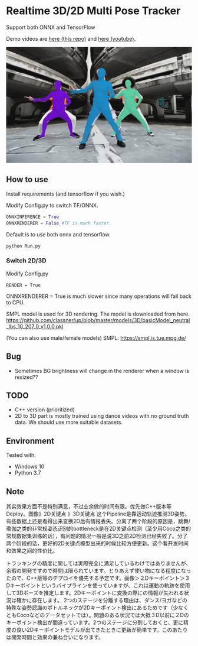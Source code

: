 
# Realtime 3D/2D Multi Pose Tracker

Support both ONNX and TensorFlow

Demo videos are [here (this repo)](video/output3D-reenc.mp4) and [here (youtube)](https://www.youtube.com/watch?v=hJunhGXstFY).

![](markdown/top.jpg)

## How to use

Install requirements (and tensorflow if you wish.)

Modify Config.py to switch TF/ONNX.

```python
ONNXINFERENCE = True 
ONNXRENDERER = False #TF is much faster.
```

Default is to use both onnx and tensorflow.

```
python Run.py
```

### Switch 2D/3D

Modify Config.py
```
RENDER = True
```
ONNXRENDERER = True is much slower since many operations will fall back to CPU.

SMPL model is used for 3D rendering. The model is downloaded from here.
https://github.com/classner/up/blob/master/models/3D/basicModel_neutral_lbs_10_207_0_v1.0.0.pkl

(You can also use male/female models)
SMPL: https://smpl.is.tue.mpg.de/


## Bug

- Sometimes BG brightness will change in the renderer when a window is resized??

## TODO

- C++ version (prioritized)
- 2D to 3D part is mostly trained using dance videos with no ground truth data. We should use more suitable datasets.

## Environment

Tested with: 
- Windows 10
- Python 3.7

## Note

其实效果方面不是特别满意，不过业余做的时间有限。优先做C++版本等Deploy。图像》2D关键点 》3D关键点 这个Pipeline是靠运动轨迹推测3D姿势。有些数据上还是看得出来变换2D后有情报丢失。分离了两个阶段的原因是，跳舞/瑜伽之类的非常规姿态识别的bottleneck是在2D关键点检测（至少用Coco之类的常规数据集训练的话），有问题的情况一般是说3D之前2D检测已经失败了。分了两个阶段的话，更好的2D关键点模型出来的时候比较方便更新。这个看开发时间和效果之间的性价比。

トラッキングの精度に関しては実際完全に満足しているわけではありませんが、余暇の開発ですので時間は限られています。とりあえず使い物になる程度になったので、C++版等のデプロイを優先する予定です。画像＞２Dキーポイント＞３Dキーポイントというパイプラインを使っていますが、これは運動の軌跡を使用して3Dポーズを推定します。2Dキーポイントに変換の際にの情報が失われる状況は確かに存在します。 2つのステージを分離する理由は、ダンス/ヨガなどの特殊な姿勢認識のボトルネックが2Dキーポイント検出にあるためです（少なくともCocoなどのデータセットでは）。問題のある状況では大抵３D以前に２Dのキーポイント検出が間違っています。2つのステージに分割しておくと、更に精度の良い2Dキーポイントモデルが出てきたときに更新が簡単です。このあたりは開発時間と効果の兼ね合いになります。

